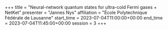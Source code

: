 +++
title = "Neural-network quantum states for ultra-cold Fermi gases + NetKet"
presenter = "Jannes Nys"
affiliation = "École Polytechnique Fédérale de Lausanne"
start_time = 2023-07-04T11:00:00+00:00
end_time = 2023-07-04T11:45:00+00:00
session = 3
+++


